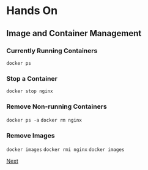 # Hands On
## Image and Container Management 

### Currently Running Containers
`docker ps` 
### Stop a Container 
`docker stop nginx`

### Remove Non-running Containers
`docker ps -a` 
`docker rm nginx`
### Remove Images 
`docker images`
`docker rmi nginx`
`docker images`

[Next](exercise.md)
